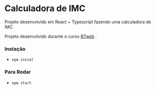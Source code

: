 # Calculadora de IMC

Projeto desenvolvido em React + Typescript fazendo uma calculadora de IMC

Projeto desenvolvido durante o curso [B7web](https://b7web.com.br)
.
### Instação
- `npm instal`

### Para Rodar
- `npm start`